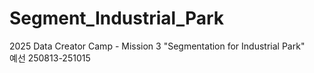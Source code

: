 # Segment_Industrial_Park  

2025 Data Creator Camp - Mission 3 "Segmentation for Industrial Park"  
예선 250813-251015  

